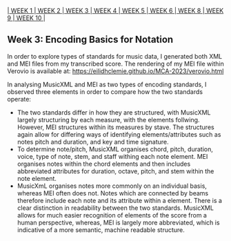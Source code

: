 |[ WEEK 1 ](Week1.md)|[ WEEK 2 ](Week2.md)|[ WEEK 3 ](Week3.md)|[ WEEK 4 ](Week4.md)|[ WEEK 5 ](Week5.md)|[ WEEK 6 ](Week6.md)|[ WEEK 8 ](Week8.md)|[ WEEK 9 ](Week9.md)|[ WEEK 10 ](Week10.md)|
## Week 3: Encoding Basics for Notation
In order to explore types of standards for music data, I generated both XML and MEI files from my transcribed score.
The rendering of my MEI file within Verovio is available at: https://eilidhclemie.github.io/MCA-2023/verovio.html

In analysing MusicXML and MEI as two types of encoding standards, I observed three elements in order to compare how the two standards operate:
* The two standards differ in how they are structured, with MusicXML largely structuring by each measure, with the elements follwing. However, MEI structures within its measures by stave. The structures again allow for differing ways of identifying elements/attributes such as notes pitch and duration, and key and time signature.
* To determine note/pitch, MusicXML organises chord, pitch, duration, voice, type of note, stem, and staff withing each note element. MEI organises notes within the chord elements and then includes abbreviated attributes for duration, octave, pitch, and stem within the note element.
* MusicXmL organises notes more commonly on an individual basis, whereas MEI often does not. Notes which are connected by beams therefore include each note and its attribute within a <beam> element.
There is a clear distinction in readability between the two standards. MusicXML allows for much easier recognition of elements of the score from a human perspective, whereas, MEI is largely more abbreviated, which is indicative of a more semantic, machine readable structure.
